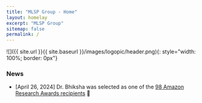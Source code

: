 ```yaml
---
title: "MLSP Group - Home"
layout: homelay
excerpt: "MLSP Group"
sitemap: false
permalink: /
---
```



![]({{ site.url }}{{ site.baseurl }}/images/logopic/header.png){: style="width: 100%; border: 0px"}


### News

* [April 26, 2024] Dr. Bhiksha was selected as one of the [98 Amazon Research Awards recipients](https://www.amazon.science/research-awards/program-updates/99-amazon-research-awards-recipients-announced) 🎉

<!-- Machine Learning for Signal Processing, as the name imples, is an applied subfield of the more well-discriminated fields of signal processing and machine learning. Within MLSP, our group works on multiple appication domains, including computational speech, audio and audiovisual processing. Our research focuses on building more powerful algorithms and tools to understand and process these signals, especially in very high-noise environments.

In Speech Processing, we work on automatic speech recognition, conversation tracking, forensics, privacy and security for speech processing systems.

In Audio and Multimedia Content Analysis, we work on building technologies that can help make sense of the sounds around us. This includes problems related to the very definition of what comprises an audio object as we perceive it, to the automatic learning, categorization and detection of all sounds in the world. We made the first effort to use weakly label supervision for detection and localization of sound events. See the Research section for more details.

Our research on Forensic-Biometrics is focussed on deducing information from audio, voice and speech signals in high-noise environments for tracking, rather than identification, of humans.

Our research on Privacy and Security is focussed on preventing the tracking of humans through audio and voice signals. In other words, it is focussed on preserving the privacy of the human voice, and the audio that it is embedded in.

In Conversation Tracking, we design computational models to automatically capture the key characteristics of the flow of human conversation. For example, in a scenario where multiple people converse while a computer passively listens, we try to understand how and when the machine must intervene to enhance the goals of the conversation. In this scenario, we see the machine as a helper, rather than an active participant in a command-and-control scenario.

Within the five key research topics mentioned above, we address myriad prblems that have a bearing on the solutions that we come up with. These problems require us to conduct research in, or draw information from, many more scientific areas. Examples include the performing arts, medicine, architectural acoustics, compressive sensing etc.  -->
